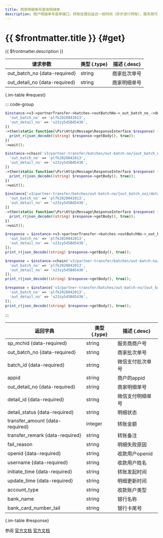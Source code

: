 ```yaml
---
title: 商家明细单号查询明细单
description: 商户明细单号查单接口。转账处理后延迟一段时间（异步进行转账），服务商可以通过该接口查询单笔转账明细单。
---
```


# {{ $frontmatter.title }} {#get}

{{ $frontmatter.description }}

| 请求参数 | 类型 {.type} | 描述 {.desc}
| --- | --- | ---
| out_batch_no {data-required} | string | 商家批次单号
| out_detail_no {data-required} | string | 商家明细单号

{.im-table #request}

::: code-group

```php [异步纯链式]
$instance->v3->partnerTransfer->batches->outBatchNo->_out_batch_no_->details->outDetailNo->_out_detail_no_->getAsync([
  'out_batch_no' => 'plfk2020042013',
  'out_detail_no' => 'x23zy545Bd5436',
])
->then(static function(\Psr\Http\Message\ResponseInterface $response) {
  print_r(json_decode((string) $response->getBody(), true));
})
->wait();
```

```php [异步声明式]
$instance->chain('v3/partner-transfer/batches/out-batch-no/{out_batch_no}/details/out-detail-no/{out_detail_no}')->getAsync([
  'out_batch_no' => 'plfk2020042013',
  'out_detail_no' => 'x23zy545Bd5436',
])
->then(static function(\Psr\Http\Message\ResponseInterface $response) {
  print_r(json_decode((string) $response->getBody(), true));
})
->wait();
```

```php [异步属性式]
$instance['v3/partner-transfer/batches/out-batch-no/{out_batch_no}/details/out-detail-no/{out_detail_no}']->getAsync([
  'out_batch_no' => 'plfk2020042013',
  'out_detail_no' => 'x23zy545Bd5436',
])
->then(static function(\Psr\Http\Message\ResponseInterface $response) {
  print_r(json_decode((string) $response->getBody(), true));
})
->wait();
```

```php [同步纯链式]
$response = $instance->v3->partnerTransfer->batches->outBatchNo->_out_batch_no_->details->outDetailNo->_out_detail_no_->get([
  'out_batch_no' => 'plfk2020042013',
  'out_detail_no' => 'x23zy545Bd5436',
]);
print_r(json_decode((string) $response->getBody(), true));
```

```php [同步声明式]
$response = $instance->chain('v3/partner-transfer/batches/out-batch-no/{out_batch_no}/details/out-detail-no/{out_detail_no}')->get([
  'out_batch_no' => 'plfk2020042013',
  'out_detail_no' => 'x23zy545Bd5436',
]);
print_r(json_decode((string) $response->getBody(), true));
```

```php [同步属性式]
$response = $instance['v3/partner-transfer/batches/out-batch-no/{out_batch_no}/details/out-detail-no/{out_detail_no}']->get([
  'out_batch_no' => 'plfk2020042013',
  'out_detail_no' => 'x23zy545Bd5436',
]);
print_r(json_decode((string) $response->getBody(), true));
```

:::

| 返回字典 | 类型 {.type} | 描述 {.desc}
| --- | --- | ---
| sp_mchid {data-required} | string | 服务商商户号
| out_batch_no {data-required} | string | 商家批次单号
| batch_id {data-required} | string | 微信支付批次单号
| appid | string | 商户的appid
| out_detail_no {data-required} | string | 商家明细单号
| detail_id {data-required} | string | 微信支付明细单号
| detail_status {data-required} | string | 明细状态
| transfer_amount {data-required} | integer | 转账金额
| transfer_remark {data-required} | string | 转账备注
| fail_reason | string | 明细失败原因
| openid {data-required} | string | 收款用户openid
| username {data-required} | string | 收款用户姓名
| initiate_time {data-required} | string | 转账发起时间
| update_time {data-required} | string | 明细更新时间
| account_type | string | 收款账户类型
| bank_name | string | 银行名称
| bank_card_number_tail | string | 银行卡尾号

{.im-table #response}

参阅 [官方文档](https://pay.weixin.qq.com/doc/v3/partner/4012718434) [官方文档](https://pay.weixin.qq.com/doc/v3/partner/4012465795)
